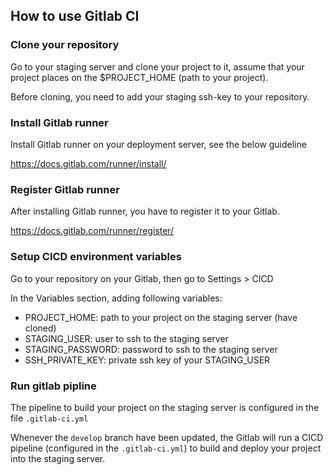 ## How to use Gitlab CI

### Clone your repository

Go to your staging server and clone your project to it, assume that your project places on the $PROJECT_HOME (path to your project).

Before cloning, you need to add your staging ssh-key to your repository.

### Install Gitlab runner

Install Gitlab runner on your deployment server, see the below guideline

https://docs.gitlab.com/runner/install/

### Register Gitlab runner

After installing Gitlab runner, you have to register it to your Gitlab.

https://docs.gitlab.com/runner/register/

### Setup CICD environment variables

Go to your repository on your Gitlab, then go to Settings > CICD

In the Variables section, adding following variables:

* PROJECT_HOME: path to your project on the staging server (have cloned)
* STAGING_USER: user to ssh to the staging server
* STAGING_PASSWORD: password to ssh to the staging server
* SSH_PRIVATE_KEY: private ssh key of your STAGING_USER

### Run gitlab pipline

The pipeline to build your project on the staging server is configured in the file `.gitlab-ci.yml`

Whenever the `develop` branch have been updated, the Gitlab will run a CICD pipeline (configured in the `.gitlab-ci.yml`) to build and deploy your project into the staging server.
